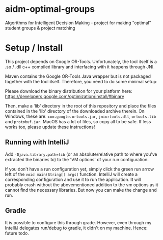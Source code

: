 # aidm-optimal-groups
Algorithms for Intelligent Decision Making - project for making "optimal" student groups &amp; project matching

# Setup / Install
This project depends on Google OR-Tools.
Unfortunately, the tool itself is a .so / .dll c++ compiled library and interfacing with it happens through JNI.

Maven contains the Google OR-Tools Java wrapper but is not packaged together with the tool itself. Therefore, you need to do some minimal setup:

Please download the binary distribution for your platform here: https://developers.google.com/optimization/install/#binary

Then, make a 'lib' directory in the root of this repository and place the files contained in the 'lib' directory of the downloaded archive therein.
On Windows, these are: `com.google.ortools.jar`, `jniortools.dll`, `ortools.lib` and `protobuf.jar`. MacOS has a lot of files, so copy all to be safe. If less works too, please update these instructions!

## Running with IntelliJ
Add `-Djava.library.path=lib` (or an absolute/relative path to where you've extracted the binaries to) to the 'VM options' of your run configuration.

If you don't have a run configuration yet, simply click the green run arrow left of the `void main(String[] args)` function. IntelliJ will create a corresponding configuration and use it to run the application.
It will probably crash without the abovementioned addition to the vm options as it cannot find the necessary libraries. But now you can make the change and run.

## Gradle
It is possible to configure this through grade. However, even through my IntelliJ delegates run/debug to gradle, it didn't on my machine. Hence: future todo. 